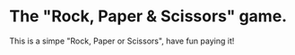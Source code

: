 # The "Rock, Paper & Scissors" game.

This is a simpe "Rock, Paper or Scissors", have fun paying it!
